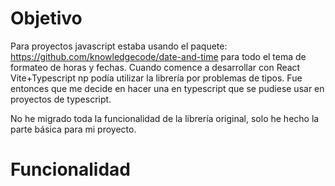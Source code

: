 # Objetivo

Para proyectos javascript estaba usando el paquete: https://github.com/knowledgecode/date-and-time para todo el tema de formateo de horas y fechas. Cuando comence a desarrollar con React Vite+Typescript np podía utilizar la librería por problemas de tipos. Fue entonces que me decide en hacer una en typescript que se pudiese usar en proyectos de typescript.

No he migrado toda la funcionalidad de la librería original, solo he hecho la parte básica para mi proyecto.

# Funcionalidad
